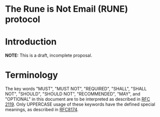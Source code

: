 # The Rune is Not Email (RUNE) protocol

# Introduction

**NOTE:** This is a draft, incomplete proposal.

# Terminology

The key words "MUST", "MUST NOT", "REQUIRED", "SHALL", "SHALL NOT", "SHOULD",
"SHOULD NOT", "RECOMMENDED",  "MAY", and "OPTIONAL" in this document are to be
interpreted as described in [RFC
2119](https://datatracker.ietf.org/doc/html/rfc2119). Only UPPERCASE usage of
these keywords have the defined special meanings, as described in
[RFC8174](https://datatracker.ietf.org/doc/html/rfc8174).
